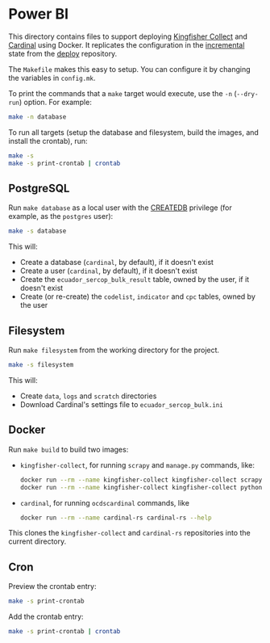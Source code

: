 # Power BI

This directory contains files to support deploying [Kingfisher Collect](https://kingfisher-collect.readthedocs.io/en/latest/) and [Cardinal](https://cardinal.readthedocs.io/en/latest/) using Docker. It replicates the configuration in the [incremental](https://github.com/open-contracting/deploy/blob/main/salt/kingfisher/collect/incremental.sls) state from the [deploy](https://ocdsdeploy.readthedocs.io/en/latest/) repository.

The `Makefile` makes this easy to setup. You can configure it by changing the variables in `config.mk`.

To print the commands that a `make` target would execute, use the `-n` (`--dry-run`) option. For example:

```bash
make -n database
```

To run all targets (setup the database and filesystem, build the images, and install the crontab), run:

```bash
make -s
make -s print-crontab | crontab
```

## PostgreSQL

Run `make database` as a local user with the [CREATEDB](https://www.postgresql.org/docs/current/sql-createrole.html) privilege (for example, as the `postgres` user):

```bash
make -s database
```

This will:

- Create a database (`cardinal`, by default), if it doesn't exist
- Create a user (`cardinal`, by default), if it doesn't exist
- Create the `ecuador_sercop_bulk_result` table, owned by the user, if it doesn't exist
- Create (or re-create) the `codelist`, `indicator` and `cpc` tables, owned by the user

## Filesystem

Run `make filesystem` from the working directory for the project.

```bash
make -s filesystem
```

This will:

- Create `data`, `logs` and `scratch` directories
- Download Cardinal's settings file to `ecuador_sercop_bulk.ini`

## Docker

Run `make build` to build two images:

- `kingfisher-collect`, for running `scrapy` and `manage.py` commands, like:

  ```bash
  docker run --rm --name kingfisher-collect kingfisher-collect scrapy --help
  docker run --rm --name kingfisher-collect kingfisher-collect python manage.py --help
  ```

- `cardinal`, for running `ocdscardinal` commands, like

  ```bash
  docker run --rm --name cardinal-rs cardinal-rs --help
  ```

This clones the `kingfisher-collect` and `cardinal-rs` repositories into the current directory.

## Cron

Preview the crontab entry:

```bash
make -s print-crontab
```

Add the crontab entry:

```bash
make -s print-crontab | crontab
```
